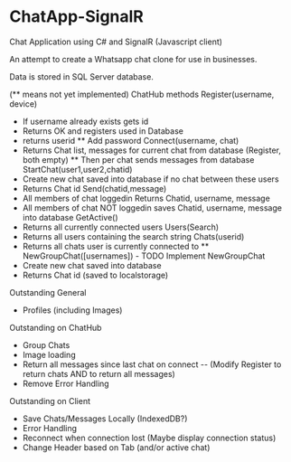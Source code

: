 # ChatApp-SignalR
Chat Application using C# and SignalR (Javascript client)

An attempt to create a Whatsapp chat clone for use in businesses.

Data is stored in SQL Server database.


(** means not yet implemented)
ChatHub methods
Register(username, device)
- If username already exists gets id 
- Returns OK and registers used in Database
- returns userid
** Add password
Connect(username, chat)
- Returns Chat list, messages for current chat from database (Register, both empty) 
** Then per chat sends messages from database
StartChat(user1,user2,chatid)
- Create new chat saved into database if no chat between these users
- Returns Chat id 
Send(chatid,message)
- All members of chat loggedin Returns Chatid, username, message
- All members of chat NOT loggedin saves Chatid, username, message into database
GetActive()
- Returns all currently connected users
Users(Search)
- Returns all users containing the search string
Chats(userid)
- Returns all chats user is currently connected to
** NewGroupChat([usernames]) - TODO Implement NewGroupChat
- Create new chat saved into database
- Returns Chat id (saved to localstorage)

Outstanding General
- Profiles (including Images)

Outstanding on ChatHub
- Group Chats
- Image loading
- Return all messages since last chat on connect
-- (Modify Register to return chats AND to return all messages)
- Remove Error Handling

Outstanding on Client
- Save Chats/Messages Locally (IndexedDB?)
- Error Handling
- Reconnect when connection lost (Maybe display connection status)
- Change Header based on Tab (and/or active chat)
